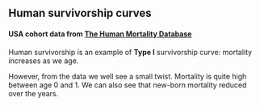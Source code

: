 ## Human survivorship curves

#### USA cohort data from [The Human Mortality Database](http://www.mortality.org/)

Human survivorship is an example of **Type I** survivorship curve: mortality increases as we age.

However, from the data we well see a small twist. Mortality is quite high between age 0 and 1. We can also see that new-born mortality reduced over the years.

